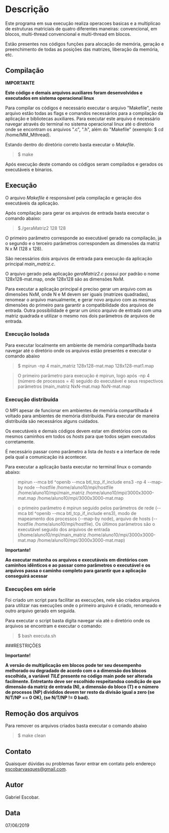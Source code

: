 # Descrição

Este programa em sua execução realiza operacoes basicas e a multiplicao de estruturas matriciais de quatro diferentes maneiras: convencional, em blocos, multi-thread convencional e multi-thread em blocos. 

Estão presentes nos códigos funções para alocação de memória, geração e preenchimento de todas as posições das matrizes, liberação da memória, etc.


## Compilação

__IMPORTANTE__

__Este código e demais arquivos auxiliares foram desenvolvidos e executados em sistema operacional linux__

Para compilar os códigos é necessário executar o arquivo "Makefile", neste arquivo estão todas as flags e comandos necessários para a compilação da aplicação e bibliotecas auxiliares. Para executar este arquivo é necessário navegar através do terminal no sistema operacional linux até o diretório onde se encontram os arquivos ".c", ".h", além do "Makefile" (exemplo: $ cd /home/MM_Mthread).

 Estando dentro do diretório correto basta executar o *Makefile*.

> $ make

Após execução deste comando os códigos seram compilados e gerados os executáveis e binarios.

	
## Execução
O arquivo *Makefile* é responsável pela compilação e geração dos executáveis da aplicação.

Após compilação para gerar os arquivos de entrada basta executar o comando abaixo:

> $./geraMatriz2 128 128

O primeiro parâmetro corresponde ao executável gerado na compilação, ja o segundo e o terceiro parâmetros correspondem as dimensões da matriz N x M (128 x 128).

São necessários dois arquivos de entrada para execução da aplicação principal *main_matriz.c*.

O arquivo gerado pela aplicação *geraMatriz2.c* possui por padrão o nome 128x128-mat.map, onde 128x128 são as dimensões NxM.

Para executar a aplicação principal é preciso gerar um arquivo com as dimensões NxM, onde N e M devem ser iguais (matrizes quadradas), renomear o arquivo manualmente, e gerar novo arquivo com as mesmas dimensões do primeiro para garantir a compatibilidade dos arquivos de entrada. Outra possibilidade é gerar um único arquivo de entrada com uma matriz quadrada e utilizar o mesmo nos dois parâmetros de arquivos de entrada.


### Execução Isolada
Para executar localmente em ambiente de memória compartilhada basta navegar até o diretório onde os arquivos estão presentes e executar o comando abaixo

> $ mpirun -np 4 main_matriz 128x128-mat.map 128x128-mat1.map 

> O primeiro parâmetro para execução é mpirun, logo após -np 4 (número de processos = 4) seguido do executável e seus respectivos parâmetros (main_matriz NxN-mat.map NxN-mat.map

### Execução distribuída
O MPI apesar de funcionar em ambientes de memória compartilhada é voltado para ambientes de memória distribuída. Para executar de maneira distribuída são necessários alguns cuidados.

Os executáveis e demais códigos devem estar em diretórios com os mesmos caminhos em todos os *hosts* para que todos sejam executados corretamente.

É necessário passar como parâmetro a lista de *hosts* e a interface de rede pela qual a comunicação irá acontecer.

Para executar a aplicação basta executar no terminal linux o comando abaixo:

> mpirun --mca btl ^openib --mca btl_tcp_if_include ens3 -np 4 --map-by node --hostfile /home/aluno10/mpi/hostfile /home/aluno10/mpi/main_matriz /home/aluno10/mpi/3000x3000-mat.map /home/aluno10/mpi/3000x3000-mat.map

> o primeiro parâmetro é mpirun seguido pelos parâmetros de rede (--mca btl ^openib --mca btl_tcp_if_include ens3), modo de mapeamento dos processos (--map-by node), arquivo de hosts (--hostfile /home/aluno10/mpi/hostfile). Os últimos parâmetros são o executável seguido dos arquivos de entrada (/home/aluno10/mpi/main_matriz /home/aluno10/mpi/3000x3000-mat.map /home/aluno10/mpi/3000x3000-mat.map)

__Importante!__

__Ao executar matenha os arquivos e executáveis em diretórios com caminhos idênticos e ao passar como parâmetros o executável e os arquivos passa o caminho completo para garantir que a aplicação conseguirá acessar__   

### Execuções em série

Foi criado um script para facilitar as execuções, nele são criados arquivos para utilizar nas execuções onde o primeiro arquivo é criado, renomeado e outro arquivo gerado em seguida.

Para executar o script basta digita navegar via até o diretório onde os arquivos se encontram e executar o comando:

> $ bash executa.sh

###RESTRIÇÕES

__Importante!__

__A versão de multiplicação em blocos pode ter seu desempenho melhorado ou degradado de acordo com o a dimensão dos blocos escolhida, a variável *TILE* presente no código main pode ser alterada facilmente. Entretanto deve ser escolhido respeitandoa condição de que dimensão da matriz de entrada (N), a dimensão do bloco (T) e o número de procesos (NP) divididos devem ter resto da divisão igual a zero (se N/T/NP == 0 OK), (se N/T/NP != 0 bad).__


## Remoção dos arquivos

Para remover os arquivos criados basta executar o comando abaixo

> $ make clean 


## Contato

Quaisquer dúvidas ou problemas favor entrar em contato pelo endereço escobarvasques@gmail.com.

## Autor

Gabriel Escobar.

## Data
07/06/2019
